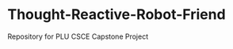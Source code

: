 Thought-Reactive-Robot-Friend
=============================

Repository for PLU CSCE Capstone Project
